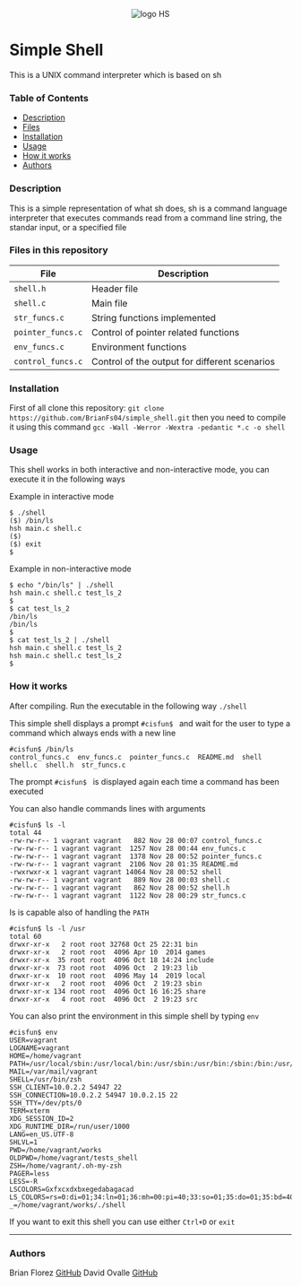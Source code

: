 <p align="center">
   <img src="https://partechpartners.com/media/images/holberton-logo-web.original.png" alt="logo HS">
</p>

# Simple Shell

This is a UNIX command interpreter which is based on sh

### Table of Contents

* [Description](#Description)
* [Files](#Files-in-this-repository)
* [Installation](#Installation)
* [Usage](#Usage)
* [How it works](#How-it-works)
* [Authors](#Authors)

### Description

 This is a simple representation of what sh does, sh is a command language interpreter that executes commands read from a command line string, the standar input, or a specified file

### Files in this repository

File | Description
--- | ---
`shell.h` | Header file
`shell.c` | Main file
`str_funcs.c` | String functions implemented
`pointer_funcs.c` | Control of pointer related functions
`env_funcs.c` | Environment functions
`control_funcs.c` | Control of the output for different scenarios

### Installation

First of all clone this repository: `git clone https://github.com/BrianFs04/simple_shell.git` then you need to compile it using this command `gcc -Wall -Werror -Wextra -pedantic *.c -o shell`

### Usage

This shell works in both interactive and non-interactive mode, you can execute it in the following ways

Example in interactive mode
```
$ ./shell
($) /bin/ls
hsh main.c shell.c
($)
($) exit
$
```
Example in non-interactive mode
```
$ echo "/bin/ls" | ./shell
hsh main.c shell.c test_ls_2
$
$ cat test_ls_2
/bin/ls
/bin/ls
$
$ cat test_ls_2 | ./shell
hsh main.c shell.c test_ls_2
hsh main.c shell.c test_ls_2
$
```

### How it works

After compiling. Run the executable in the following way `./shell`

This simple shell displays a prompt `#cisfun$ ` and wait for the user to type a command which always ends with a new line
```
#cisfun$ /bin/ls
control_funcs.c  env_funcs.c  pointer_funcs.c  README.md  shell  shell.c  shell.h  str_funcs.c
```
The prompt `#cisfun$ ` is displayed again each time a command has been executed

You can also handle commands lines with arguments
```
#cisfun$ ls -l
total 44
-rw-rw-r-- 1 vagrant vagrant   882 Nov 28 00:07 control_funcs.c
-rw-rw-r-- 1 vagrant vagrant  1257 Nov 28 00:44 env_funcs.c
-rw-rw-r-- 1 vagrant vagrant  1378 Nov 28 00:52 pointer_funcs.c
-rw-rw-r-- 1 vagrant vagrant  2106 Nov 28 01:35 README.md
-rwxrwxr-x 1 vagrant vagrant 14064 Nov 28 00:52 shell
-rw-rw-r-- 1 vagrant vagrant   889 Nov 28 00:03 shell.c
-rw-rw-r-- 1 vagrant vagrant   862 Nov 28 00:52 shell.h
-rw-rw-r-- 1 vagrant vagrant  1122 Nov 28 00:29 str_funcs.c
```
Is is capable also of handling the `PATH`
```
#cisfun$ ls -l /usr
total 60
drwxr-xr-x   2 root root 32768 Oct 25 22:31 bin
drwxr-xr-x   2 root root  4096 Apr 10  2014 games
drwxr-xr-x  35 root root  4096 Oct 18 14:24 include
drwxr-xr-x  73 root root  4096 Oct  2 19:23 lib
drwxr-xr-x  10 root root  4096 May 14  2019 local
drwxr-xr-x   2 root root  4096 Oct  2 19:23 sbin
drwxr-xr-x 134 root root  4096 Oct 16 16:25 share
drwxr-xr-x   4 root root  4096 Oct  2 19:23 src

```
You can also print the environment in this simple shell by typing `env`
```
#cisfun$ env
USER=vagrant
LOGNAME=vagrant
HOME=/home/vagrant
PATH=/usr/local/sbin:/usr/local/bin:/usr/sbin:/usr/bin:/sbin:/bin:/usr/games:/usr/local/games
MAIL=/var/mail/vagrant
SHELL=/usr/bin/zsh
SSH_CLIENT=10.0.2.2 54947 22
SSH_CONNECTION=10.0.2.2 54947 10.0.2.15 22
SSH_TTY=/dev/pts/0
TERM=xterm
XDG_SESSION_ID=2
XDG_RUNTIME_DIR=/run/user/1000
LANG=en_US.UTF-8
SHLVL=1
PWD=/home/vagrant/works
OLDPWD=/home/vagrant/tests_shell
ZSH=/home/vagrant/.oh-my-zsh
PAGER=less
LESS=-R
LSCOLORS=Gxfxcxdxbxegedabagacad
LS_COLORS=rs=0:di=01;34:ln=01;36:mh=00:pi=40;33:so=01;35:do=01;35:bd=40;33;01:cd=40;33;01:or=40;31;01:su=37;41:sg=30;43:ca=30;41:tw=30;42:ow=34;42:st=37;44:ex=01;32:*.tar=01;31:*.tgz=01;31:*.arj=01;31:*.taz=01;31:*.lzh=01;31:*.lzma=01;31:*.tlz=01;31:*.txz=01;31:*.zip=01;31:*.z=01;31:*.Z=01;31:*.dz=01;31:*.gz=01;31:*.lz=01;31:*.xz=01;31:*.bz2=01;31:*.bz=01;31:*.tbz=01;31:*.tbz2=01;31:*.tz=01;31:*.deb=01;31:*.rpm=01;31:*.jar=01;31:*.war=01;31:*.ear=01;31:*.sar=01;31:*.rar=01;31:*.ace=01;31:*.zoo=01;31:*.cpio=01;31:*.7z=01;31:*.rz=01;31:*.jpg=01;35:*.jpeg=01;35:*.gif=01;35:*.bmp=01;35:*.pbm=01;35:*.pgm=01;35:*.ppm=01;35:*.tga=01;35:*.xbm=01;35:*.xpm=01;35:*.tif=01;35:*.tiff=01;35:*.png=01;35:*.svg=01;35:*.svgz=01;35:*.mng=01;35:*.pcx=01;35:*.mov=01;35:*.mpg=01;35:*.mpeg=01;35:*.m2v=01;35:*.mkv=01;35:*.webm=01;35:*.ogm=01;35:*.mp4=01;35:*.m4v=01;35:*.mp4v=01;35:*.vob=01;35:*.qt=01;35:*.nuv=01;35:*.wmv=01;35:*.asf=01;35:*.rm=01;35:*.rmvb=01;35:*.flc=01;35:*.avi=01;35:*.fli=01;35:*.flv=01;35:*.gl=01;35:*.dl=01;35:*.xcf=01;35:*.xwd=01;35:*.yuv=01;35:*.cgm=01;35:*.emf=01;35:*.axv=01;35:*.anx=01;35:*.ogv=01;35:*.ogx=01;35:*.aac=00;36:*.au=00;36:*.flac=00;36:*.mid=00;36:*.midi=00;36:*.mka=00;36:*.mp3=00;36:*.mpc=00;36:*.ogg=00;36:*.ra=00;36:*.wav=00;36:*.axa=00;36:*.oga=00;36:*.spx=00;36:*.xspf=00;36:
_=/home/vagrant/works/./shell
```

If you want to exit this shell you can use either `Ctrl+D` or `exit`

---

### Authors

Brian Florez [GitHub](https://github.com/BrianFs04)
David Ovalle [GitHub](https://github.com/Nukemenonai)